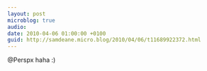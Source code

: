 ```yaml
---
layout: post
microblog: true
audio: 
date: 2010-04-06 01:00:00 +0100
guid: http://samdeane.micro.blog/2010/04/06/t11689922372.html
---
```

@Perspx haha :)
